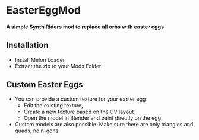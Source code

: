 # EasterEggMod
**A simple Synth Riders mod to replace all orbs with easter eggs**

## Installation
* Install Melon Loader
* Extract the zip to your Mods Folder

## Custom Easter Eggs
* You can provide a custom texture for your easter egg
  * Edit the existing texture,
  * Create a new texture based on the UV layout
  * Open the model in Blender and paint directly on the egg
* Custom models are also possible. Make sure there are only triangles and quads, no n-gons
